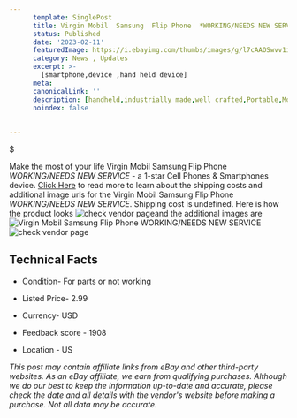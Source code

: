 ```yaml
---
      template: SinglePost
      title: Virgin Mobil  Samsung  Flip Phone  *WORKING/NEEDS NEW SERVICE*
      status: Published
      date: '2023-02-11'
      featuredImage: https://i.ebayimg.com/thumbs/images/g/l7cAAOSwvv1iVbgN/s-l225.jpg
      category: News , Updates
      excerpt: >-
        [smartphone,device ,hand held device]
      meta:
      canonicalLink: ''
      description: [handheld,industrially made,well crafted,Portable,Mobile,Compact,Convenient,Lightweight,Maneuverable,Man-portable,Miniature,Carriable,Hand-held,Light,Holdable,Transportable,Mobile device,Pocket-sized,On-the-go,Wireless,Cordless,Compact size,Convenient size, smartphone,device ,hand held device]
      noindex: false
      
        
---
```

$

Make the most of your life Virgin Mobil  Samsung  Flip Phone  *WORKING/NEEDS NEW SERVICE* - a 1-star Cell Phones & Smartphones device. [Click Here](https://www.ebay.com/itm/155402533427?hash=item242eb67a33%3Ag%3Al7cAAOSwvv1iVbgN&amdata=enc%3AAQAHAAAA4E5gykphkW6VSVtE4x9DnPSFFF8BR5icrC1TxXoG%2BXOX45f7PW%2FRZTq5JWxAx7kzwTmrFAbOz96RygsQZLAekMQuXtxfFPlXodjTV3mZ3WSQvXpxxLhskodUpwmh86RaQ7f1qMp8nGS%2FAe2GUZcMDBBDfdAYsgvdxyZBM1QP%2B8WFPAoik6kWsiqhibCpYX53qyT9H2Ko3VlX1yVNaJrbGfibwZyGNmBq66p44R0EecLK7RHNdnhkHM9tbHENQCwauu4JBxwtUUbFn4yTjGAgUPwx3nOSxOqhpt7BPE5S0Ku4&mkevt=1&mkcid=1&mkrid=711-53200-19255-0&campid=%253CePNCampaignId%253E&customid=%253CreferenceId%253E&toolid=10049) to read more to learn about the shipping costs and additional image urls for the Virgin Mobil  Samsung  Flip Phone  *WORKING/NEEDS NEW SERVICE*. Shipping cost is undefined. Here is how the product looks ![check vendor page](https://i.ebayimg.com/thumbs/images/g/l7cAAOSwvv1iVbgN/s-l225.jpg)and the additional images are![Virgin Mobil  Samsung  Flip Phone  *WORKING/NEEDS NEW SERVICE*](https://i.ebayimg.com/images/g/l7cAAOSwvv1iVbgN/s-l1600.jpg)![check vendor page](https://origin-galleryplus.ebayimg.com/ws/web/155402533427_2_0_1/225x225.jpg,https://origin-galleryplus.ebayimg.com/ws/web/155402533427_3_0_1/225x225.jpg,https://origin-galleryplus.ebayimg.com/ws/web/155402533427_4_0_1/225x225.jpg,https://origin-galleryplus.ebayimg.com/ws/web/155402533427_5_0_1/225x225.jpg,https://origin-galleryplus.ebayimg.com/ws/web/155402533427_6_0_1/225x225.jpg,https://origin-galleryplus.ebayimg.com/ws/web/155402533427_7_0_1/225x225.jpg)



 ## Technical Facts 



     
      

 - Condition- For parts or not working 


      

 - Listed Price- 2.99 


      

 - Currency- USD 


      

 - Feedback score - 1908 


      

 - Location - US 


      
      

 *_This post may contain affiliate links from eBay and other third-party websites. As an eBay affiliate, we earn from qualifying purchases. Although we do our best to keep the information up-to-date and accurate, please check the date and all details with the vendor's website before making a purchase. Not all data may be accurate._*






